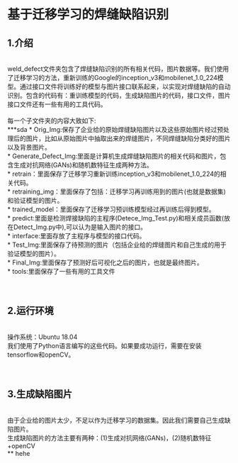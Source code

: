 # 基于迁移学习的焊缝缺陷识别

## 1.介绍
<br>
weld_defect文件夹包含了焊缝缺陷识别的所有相关代码，图片数据等。我们使用了迁移学习的方法，重新训练的Google的inception_v3和mobilenet_1.0_224模型。通过接口文件将训练好的模型与图片接口联系起来，以实现对焊缝缺陷的自动识别。包含的代码有：重训练模型的代码，生成缺陷图片的代码，接口文件，图片接口文件还有一些有用的工具代码。<br>
<br>
每一个子文件夹的内容大致如下:<br>
***sda
* Orig_Img:保存了企业给的原始焊缝缺陷图片以及这些原始图片经过预处理后的图片，比如从原始图片中抽取出来的焊缝图片，不同焊缝缺陷分类好的图片以及背景图片。<br>
* Generate_Defect_Img:里面是计算机生成焊缝缺陷图片的相关代码和图片，包含生成对抗网络(GANs)和随机数特征生成两种方法。<br>
* retrain：里面保存了迁移学习重新训练inception_v3和mobilenet_1.0_224的相关代码。<br>
* retraining_img：里面保存了包括：迁移学习再训练用到的图片(也就是数据集)和验证模型的图片。<br>
* trained_model：里面保存了迁移学习预训练模型经过再训练后得到模型。<br>
* predict:里面是检测焊接缺陷的主程序(Detece_Img_Test.py)和相关成员函数(放在Detect_Img.py中),可以认为是输入图片的接口。<br>
* interface:里面存放了主程序与模型的接口代码。<br>
* Test_Img:里面保存了待预测的图片（包括企业给的焊缝图片和自己生成的用于验证模型的图片）。<br>
* Final_Img:里面保存了预测好后可视化之后的图片，也就是最终图片。<br>
* tools:里面保存了一些有用的工具文件<br>
<br>
<br>

## 2.运行环境
<br>
操作系统：Ubuntu 18.04<br>
我们使用了Python语言编写的这些代码。如果要成功运行，需要在安装tensorflow和openCV。<br>
<br>
<br>

## 3.生成缺陷图片
<br>
由于企业给的图片太少，不足以作为迁移学习的数据集。因此我们需要自己生成缺陷图片。<br>
生成缺陷图片的方法主要有两种：(1)生成对抗网络(GANs)，(2)随机数特征+openCV<br>
** hehe
<br>
<br>
